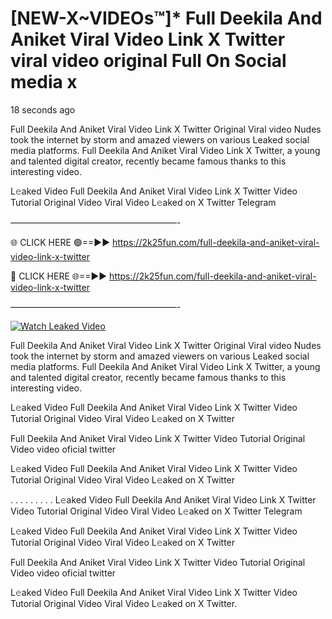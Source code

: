 # [NEW-X~VIDEOs™]* Full Deekila And Aniket Viral Video Link X Twitter viral video original Full On Social media x

18 seconds ago

Full Deekila And Aniket Viral Video Link X Twitter Original Viral video Nudes took the internet by storm and amazed viewers on various Leaked social media platforms. Full Deekila And Aniket Viral Video Link X Twitter, a young and talented digital creator, recently became famous thanks to this interesting video.

L𝚎aked Video Full Deekila And Aniket Viral Video Link X Twitter Video Tutorial Original Video Viral Video L𝚎aked on X Twitter Telegram

———————————————————-

🌐 CLICK HERE 🟢==►► https://2k25fun.com/full-deekila-and-aniket-viral-video-link-x-twitter

🔴 CLICK HERE 🌐==►► https://2k25fun.com/full-deekila-and-aniket-viral-video-link-x-twitter

———————————————————-

[![Watch Leaked Video](https://miro.medium.com/v2/resize:fit:828/format:webp/1*cilzJN44JGOrTw9NJCrNHA.gif "Watch Leaked Video")](https://2k25fun.com/full-deekila-and-aniket-viral-video-link-x-twitter)

Full Deekila And Aniket Viral Video Link X Twitter Original Viral video Nudes took the internet by storm and amazed viewers on various Leaked social media platforms. Full Deekila And Aniket Viral Video Link X Twitter, a young and talented digital creator, recently became famous thanks to this interesting video.

L𝚎aked Video Full Deekila And Aniket Viral Video Link X Twitter Video Tutorial Original Video Viral Video L𝚎aked on X Twitter

Full Deekila And Aniket Viral Video Link X Twitter Video Tutorial Original Video video oficial twitter

L𝚎aked Video Full Deekila And Aniket Viral Video Link X Twitter Video Tutorial Original Video Viral Video L𝚎aked on X Twitter

. . . . . . . . . L𝚎aked Video Full Deekila And Aniket Viral Video Link X Twitter Video Tutorial Original Video Viral Video L𝚎aked on X Twitter Telegram

L𝚎aked Video Full Deekila And Aniket Viral Video Link X Twitter Video Tutorial Original Video Viral Video L𝚎aked on X Twitter

Full Deekila And Aniket Viral Video Link X Twitter Video Tutorial Original Video video oficial twitter

L𝚎aked Video Full Deekila And Aniket Viral Video Link X Twitter Video Tutorial Original Video Viral Video L𝚎aked on X Twitter.